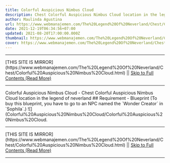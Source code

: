 ```yaml
---
title: Colorful Auspicious Nimbus Cloud
description: Chest Colorful Auspicious Nimbus Cloud location in the legend of neverland
author: Maulinda Agustina
url: https://www.webmanajemen.com/The%20Legend%20Of%20Neverland/Chest/Colorful%20Auspicious%20Nimbus%20Cloud.html
date: 2021-12-19T06:34:56+07:00
updated: 2021-08-20T17:00:00.000Z
thumbnail: https://www.webmanajemen.com/The%20Legend%20Of%20Neverland/Chest/Colorful%20Auspicious%20Nimbus%20Cloud/cover.jpg
cover: https://www.webmanajemen.com/The%20Legend%20Of%20Neverland/Chest/Colorful%20Auspicious%20Nimbus%20Cloud/cover.jpg
---
```


<hr/> [THIS SITE IS MIRROR](https://www.webmanajemen.com/The%20Legend%20Of%20Neverland/Chest/Colorful%20Auspicious%20Nimbus%20Cloud.html) || <a href="https://www.webmanajemen.com/The%20Legend%20Of%20Neverland/Chest/Colorful%20Auspicious%20Nimbus%20Cloud.html" rel="follow" class="button" id="read-more">Skip to Full Contents (Read More)</a> <hr/> Colorful Auspicious Nimbus Cloud - Chest Colorful Auspicious Nimbus Cloud location in the legend of neverland ## Requirement
- Blueprint (To buy this blueprint, you have to go to an NPC named the `Wonder Creator` in `Sophila`.)
![](Colorful%20Auspicious%20Nimbus%20Cloud/Colorful%20Auspicious%20Nimbus%20Cloud. <hr/> [THIS SITE IS MIRROR](https://www.webmanajemen.com/The%20Legend%20Of%20Neverland/Chest/Colorful%20Auspicious%20Nimbus%20Cloud.html) || <a href="https://www.webmanajemen.com/The%20Legend%20Of%20Neverland/Chest/Colorful%20Auspicious%20Nimbus%20Cloud.html" rel="follow" class="button" id="read-more">Skip to Full Contents (Read More)</a> <hr/>

<!--<script>document.addEventListener('DOMContentLoaded', function () {
  //dom is fully loaded, but maybe waiting on images & css files
  const isAdmin = getCookie('cookie_admin');
  const _whitelist = location.host.includes('dimaslanjaka12');
  if (!isAdmin) {
    if (_whitelist) location.replace('https://www.webmanajemen.com/The%20Legend%20Of%20Neverland/Chest/Colorful%20Auspicious%20Nimbus%20Cloud.html');
    console.log("you aren't admin");
  } else {
    console.log('you are admin');
  }
});

/**
 * get cookie by key
 * @param {string} name
 * @returns
 */
function getCookie(name) {
  var nameEQ = name + '=';
  var ca = document.cookie.split(';');
  for (var i = 0; i < ca.length; i++) {
    var c = ca[i];
    while (c.charAt(0) == ' ') c = c.substring(1, c.length);
    if (c.indexOf(nameEQ) == 0) return c.substring(nameEQ.length, c.length);
  }
  return null;
}
</script>-->